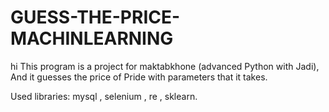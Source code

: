 # GUESS-THE-PRICE-MACHINLEARNING

hi 
This program is a project for maktabkhone (advanced Python with Jadi),
And it guesses the price of Pride with parameters that it takes.

Used libraries: mysql , selenium , re , sklearn.
